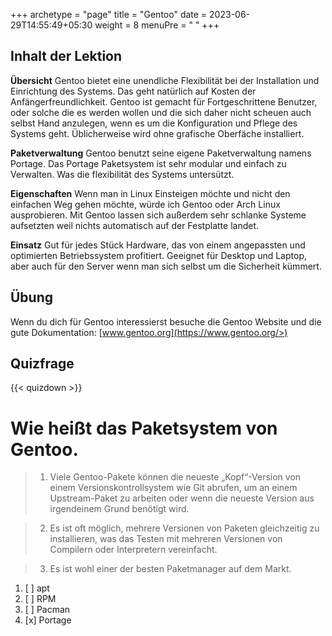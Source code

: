 +++
archetype = "page"
title = "Gentoo"
date = 2023-06-29T14:55:49+05:30
weight = 8
menuPre = "<i class='fl-gentoo'></i> "
+++

## Inhalt der Lektion

**Übersicht**
Gentoo bietet eine unendliche Flexibilität bei der Installation und Einrichtung des Systems. Das geht natürlich auf Kosten der Anfängerfreundlichkeit. Gentoo ist gemacht für Fortgeschrittene Benutzer, oder solche die es werden wollen und die sich daher nicht scheuen auch selbst Hand anzulegen, wenn es um die Konfiguration und Pflege des Systems geht. Üblicherweise wird ohne grafische Oberfäche installiert.

**Paketverwaltung**
Gentoo benutzt seine eigene Paketverwaltung namens Portage. Das Portage Paketsystem ist sehr modular und einfach zu Verwalten. Was die flexibilität des Systems untersützt.

**Eigenschaften**
Wenn man in Linux Einsteigen möchte und nicht den einfachen Weg gehen möchte, würde ich Gentoo oder Arch Linux ausprobieren. Mit Gentoo lassen sich außerdem sehr schlanke Systeme aufsetzten weil nichts automatisch auf der Festplatte landet.

**Einsatz**
Gut für jedes Stück Hardware, das von einem angepassten und optimierten Betriebssystem profitiert.
Geeignet für Desktop und Laptop, aber auch für den Server wenn man sich selbst um die Sicherheit kümmert.

## Übung

Wenn du dich für Gentoo interessierst besuche die Gentoo Website und die gute Dokumentation: [www.gentoo.org](https://www.gentoo.org/>)

## Quizfrage

{{< quizdown >}}

# Wie heißt das Paketsystem von Gentoo.

> 1. Viele Gentoo-Pakete können die neueste „Kopf“-Version von einem Versionskontrollsystem wie Git abrufen, um an einem Upstream-Paket zu arbeiten oder wenn die neueste Version aus irgendeinem Grund benötigt wird.

> 2. Es ist oft möglich, mehrere Versionen von Paketen gleichzeitig zu installieren, was das Testen mit mehreren Versionen von Compilern oder Interpretern vereinfacht.

> 3. Es ist wohl einer der besten Paketmanager auf dem Markt.

1. [ ] apt
2. [ ] RPM
3. [ ] Pacman
4. [x] Portage
